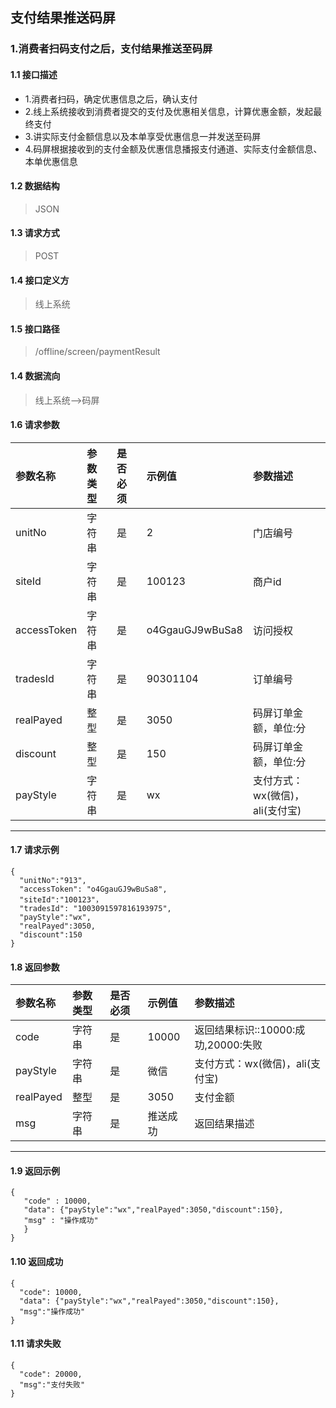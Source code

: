 ## 支付结果推送码屏
### 1.消费者扫码支付之后，支付结果推送至码屏
#### 1.1 接口描述
* 1.消费者扫码，确定优惠信息之后，确认支付
* 2.线上系统接收到消费者提交的支付及优惠相关信息，计算优惠金额，发起最终支付
* 3.讲实际支付金额信息以及本单享受优惠信息一并发送至码屏
* 4.码屏根据接收到的支付金额及优惠信息播报支付通道、实际支付金额信息、本单优惠信息
#### 1.2 数据结构
> JSON
#### 1.3 请求方式
> POST
#### 1.4 接口定义方
> 线上系统
#### 1.5 接口路径
> /offline/screen/paymentResult
#### 1.4 数据流向
> 线上系统-->码屏
#### 1.6 请求参数
| 参数名称 | 参数类型 | 是否必须 | 示例值 | 参数描述  |
| :---         |     :---      |     :--- | :--- | :--- |
| unitNo   | 字符串    | 是    | 2    | 门店编号 |
| siteId   | 字符串    | 是    | 100123    | 商户id |
| accessToken   | 字符串     | 是    | o4GgauGJ9wBuSa8    | 访问授权 |
| tradesId   | 字符串    | 是    |   90301104  | 订单编号 |
| realPayed   | 整型    | 是    |   3050  | 码屏订单金额，单位:分|
| discount   | 整型    | 是    |   150  | 码屏订单金额，单位:分|
| payStyle   | 字符串    | 是    |   wx  | 支付方式：wx(微信)，ali(支付宝)|
--------------------- 
#### 1.7 请求示例
```
{
  "unitNo":"913",
  "accessToken": "o4GgauGJ9wBuSa8",
  "siteId":"100123"，
  "tradesId": "1003091597816193975",
  "payStyle":"wx",
  "realPayed":3050,
  "discount":150
}
```
#### 1.8 返回参数
| 参数名称 | 参数类型 | 是否必须 | 示例值 | 参数描述  |
| :---  |   :-------    |    :---   | :---        | :---        |
| code   | 字符串     | 是            | 10000   |返回结果标识::10000:成功,20000:失败|
| payStyle   | 字符串     | 是    | 微信   |支付方式：wx(微信)，ali(支付宝)|
| realPayed   | 整型     | 是    | 3050   |支付金额|
| msg   | 字符串     | 是    | 推送成功   |返回结果描述|
--------------------- 
#### 1.9 返回示例
 ``` 
{
    "code" : 10000,
    "data": {"payStyle":"wx","realPayed":3050,"discount":150},
    "msg" : "操作成功"
    }
}
```
#### 1.10 返回成功
```
{
  "code": 10000,
  "data": {"payStyle":"wx","realPayed":3050,"discount":150},
  "msg":"操作成功"
}
```
#### 1.11 请求失败
```
{
  "code": 20000,
  "msg":"支付失败"
}
```
